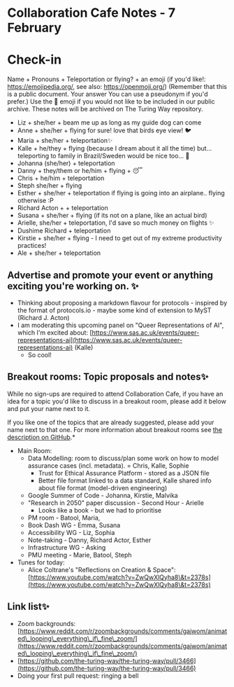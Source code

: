 # Collaboration Cafe Notes - 7 February

# Check-in

Name + Pronouns + Teleportation or flying? + an emoji (if you'd like!: https://emojipedia.org/, see also: https://openmoji.org/)
(Remember that this is a public document. Your answer You can use a pseudonym if you'd prefer.) Use the 🤫 emoji if you would not like to be included in our public archive. These notes will be archived on The Turing Way repository.

* Liz + she/her + beam me up as long as my guide dog can come
* Anne + she/her + flying for sure! love that birds eye view! 🐦
* Maria + she/her + teleportation✨
* Kalle + he/they + flying (because I dream about it all the time) but... teleporting to family in Brazil/Sweden would be nice too... 🧐
* Johanna (she/her) + teleportation
* Danny + they/them or he/him + flying + 😴
* Chris + he/him + teleportation
* Steph she/her + flying
* Esther + she/her + teleportation if flying is going into an airplane.. flying otherwise :P
* Richard Acton + + teleportation
* Susana + she/her + flying (if its not on a plane, like an actual bird)
* Arielle, she/her + teleportation, I'd save so much money on flights ✨
* Dushime Richard  + teleportation
* Kirstie + she/her + flying - I need to get out of my extreme productivity practices!
* Ale + she/her + teleportation

## Advertise and promote your event or anything exciting you're working on. ✨

* Thinking about proposing a markdown flavour for protocols - inspired by the format of protocols.io - maybe some kind of extension to MyST (Richard J. Acton)
* I am moderating this upcoming panel on "Queer Representations of AI", which I'm excited about: [https://www.sas.ac.uk/events/queer-representations-ai](https://www.sas.ac.uk/events/queer-representations-ai) (Kalle)
    * So cool!

## Breakout rooms: Topic proposals and notes✨

While no sign-ups are required to attend Collaboration Cafe, if you have an idea for a topic you'd like to discuss in a breakout room, please add it below and put your name next to it.

If you like one of the topics that are already suggested, please add your name next to that one. For more information about breakout rooms see [the description on GitHub](https://github.com/alan-turing-institute/the-turing-way/blob/main/project_management/online-collaboration-cafe.md#breakout-rooms).*

* Main Room:
    * Data Modelling: room to discuss/plan some work on how to model assurance cases (incl. metadata).  = Chris, Kalle, Sophie
        * Trust for Ethical Assurance Platform - stored as a JSON file
        * Better file format linked to a data standard, Kalle shared info about file format (model-driven engineering)
    * Google Summer of Code - Johanna, Kirstie, Malvika
    * "Research in 2050" paper discussion - Second Hour - Arielle
        * Looks like a book - but we had to prioritise
    * PM room - Batool, Maria,
    * Book Dash WG - Emma, Susana
    * Accessibility  WG - Liz, Sophia
    * Note-taking - Danny, Richard Actor, Esther
    * Infrastructure WG - Asking
    * PMU meeting - Marie, Batool, Steph
* Tunes for today:
    * Alice Coltrane's "Reflections on Creation \& Space": [https://www.youtube.com/watch?v=ZwQwXlQyha8\&t=2378s](https://www.youtube.com/watch?v=ZwQwXlQyha8\&t=2378s)

## Link list✨

* Zoom backgrounds: [https://www.reddit.com/r/zoombackgrounds/comments/gajwom/animated\_looping\_everything\_if\_fine\_zoom/](https://www.reddit.com/r/zoombackgrounds/comments/gajwom/animated\_looping\_everything\_if\_fine\_zoom/)
*  [https://github.com/the-turing-way/the-turing-way/pull/3466](https://github.com/the-turing-way/the-turing-way/pull/3466)
* Doing your first pull request: ringing a bell
